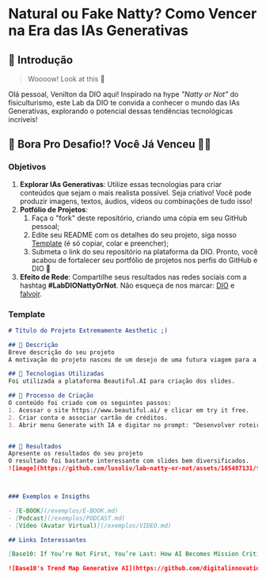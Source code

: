 # Natural ou Fake Natty? Como Vencer na Era das IAs Generativas

## 🚀 Introdução

> Woooow! Look at this 👀

Olá pessoal, Venilton da DIO aqui! Inspirado na hype _"Natty or Not"_ do fisiculturismo, este Lab da DIO te convida a conhecer o mundo das IAs Generativas, explorando o potencial dessas tendências tecnológicas incríveis!

## 🎯 Bora Pro Desafio!? Você Já Venceu 💪🤓

### Objetivos

1. **Explorar IAs Generativas**: Utilize essas tecnologias para criar conteúdos que sejam o mais realista possível. Seja criativo! Você pode produzir imagens, textos, áudios, vídeos ou combinações de tudo isso!
1. **Potfólio de Projetos**:
    1. Faça o "fork" deste repositório, criando uma cópia em seu GitHub pessoal;
    2. Edite seu README com os detalhes do seu projeto, siga nosso [Template](#template) (é só copiar, colar e preencher);
    3. Submeta o link do seu repositório na plataforma da DIO. Pronto, você acabou de fortalecer seu portfólio de projetos nos perfis do GitHub e DIO 🚀
1. **Efeito de Rede**: Compartilhe seus resultados nas redes sociais com a hashtag **#LabDIONattyOrNot**. Não esqueça de nos marcar: [DIO](https://www.linkedin.com/school/dio-makethechange) e [falvojr](https://www.linkedin.com/in/falvojr).

### Template

```markdown
# Título do Projeto Extremamente Aesthetic ;)

## 📒 Descrição
Breve descrição do seu projeto
A motivação do projeto nasceu de um desejo de uma futura viagem para a Europa em 29 dias de férias.

## 🤖 Tecnologias Utilizadas
Foi utilizada a plataforma Beautiful.AI para criação dos slides.

## 🧐 Processo de Criação
O conteúdo foi criado com os seguintes passos:
1. Acessar o site https://www.beautiful.ai/ e clicar em try it free.
2. Criar conta e associar cartão de créditos.
3. Abrir menu Generate with IA e digitar no prompt: "Desenvolver roteiro de viagem de 19 dias para  2 pessoas pela Europa saindo da cidade do Rio de Janeiro com a seguinte ordem de cidades: Lisboa, Barcelona, Roma, Florença, Veneza, Amsterdã, Paris, Londres e Lisboa novamente. A chegada e a saída da Europa serão por Lisboa. O Roteiro deve incluir os pontos turísticos a serem visitados por dia (de preferência em horários de menor movimento de cada). Deve conter planejamento de melhores custo/benefício de locomoção entre as cidades: trem, ônibus ou avião. Para cada slide, incluir amostras de imagens dos locais a serem vistitados. A apresentação deve conter 1 slide para cada destino."


## 🚀 Resultados
Apresente os resultados do seu projeto
O resultado foi bastante interessante com slides bem diversificados.
![image](https://github.com/lusoliv/lab-natty-or-not/assets/165487131/f409a357-875d-4900-ac23-148252cec305)



### Exemplos e Insigths

- [E-BOOK](/exemplos/E-BOOK.md)
- [Podcast](/exemplos/PODCAST.md)
- [Vídeo (Avatar Virtual)](/exemplos/VIDEO.md)

## Links Interessantes

[Base10: If You’re Not First, You’re Last: How AI Becomes Mission Critical](https://base10.vc/post/generative-ai-mission-critical/)

![Base10's Trend Map Generative AI](https://github.com/digitalinnovationone/lab-natty-or-not/assets/730492/f4df26e8-f8f7-4419-8252-c69d73ea930c)

